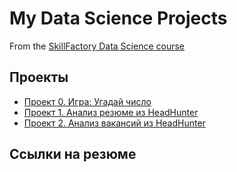 # My Data Science Projects

From the [SkillFactory Data Science course](https://skillfactory.ru/data-science-specialization)

## Проекты

* [Проект 0. Игра: Угадай число](https://github.com/NikolayKordiukov/sf_data_science/tree/master/project_0)
* [Проект 1. Анализ резюме из HeadHunter](https://github.com/NikolayKordiukov/sf_data_science/tree/master/project_1)
* [Проект 2. Анализ вакансий из HeadHunter](https://github.com/NikolayKordiukov/sf_data_science/tree/master/project_2)


## Ссылки на резюме
